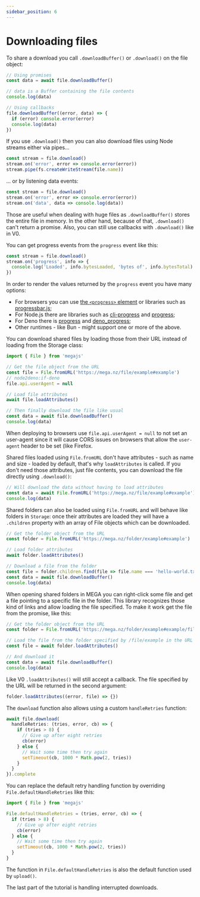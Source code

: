 ```yaml
---
sidebar_position: 6
---
```


# Downloading files

To share a download you call `.downloadBuffer()` or `.download()` on the file object:

```js
// Using promises
const data = await file.downloadBuffer()

// data is a Buffer containing the file contents
console.log(data)

// Using callbacks
file.downloadBuffer((error, data) => {
  if (error) console.error(error)
  console.log(data)
})
```

If you use `.download()` then you can also download files using Node streams either via pipes...

```js
const stream = file.download()
stream.on('error', error => console.error(error))
stream.pipe(fs.createWriteStream(file.name))
```

... or by listening data events:

```js
const stream = file.download()
stream.on('error', error => console.error(error))
stream.on('data', data => console.log(data))
```

Those are useful when dealing with huge files as `.downloadBuffer()` stores the entire file in memory. In the other hand, because of that, `.download()` can't return a promise. Also, you can still use callbacks with `.download()` like in V0.

You can get progress events from the `progress` event like this:

```js
const stream = file.download()
stream.on('progress', info => {
  console.log('Loaded', info.bytesLoaded, 'bytes of', info.bytesTotal)
})
```

In order to render the values returned by the `progress` event you have many options:

* For browsers you can use [the `<progress>` element](https://developer.mozilla.org/en-US/docs/Web/HTML/Element/progress) or libraries such as [progressbar.js](https://kimmobrunfeldt.github.io/progressbar.js/);
* For Node.js there are libraries such as [cli-progress](https://www.npmjs.com/package/cli-progress) and [progress](https://www.npmjs.com/package/progress);
* For Deno there is [progress](https://deno.land/x/progress@v1.3.8) and [deno_progress](https://deno.land/x/deno_progress@0.6.0);
* Other runtimes - like Bun - might support one or more of the above.

You can download shared files by loading those from their URL instead of loading from the Storage class:

```js node2deno-v1
import { File } from 'megajs'

// Get the file object from the URL
const file = File.fromURL('https://mega.nz/file/example#example')
// node2deno:if-deno
file.api.userAgent = null

// Load file attributes
await file.loadAttributes()

// Then finally download the file like usual
const data = await file.downloadBuffer()
console.log(data)
```

When deploying to browsers use `file.api.userAgent = null` to not set an user-agent since it will cause CORS issues on browsers that allow the `user-agent` header to be set (like Firefox.

Shared files loaded using `File.fromURL` don't have attributes - such as name and size - loaded by default, that's why `loadAttributes` is called. If you don't need those attributes, just file contents, you can download the file directly using `.download()`:

```js
// Will download the data without having to load attributes
const data = await File.fromURL('https://mega.nz/file/example#example').downloadBuffer()
console.log(data)
```

Shared folders can also be loaded using `File.fromURL` and will behave like folders in `Storage`: once their attributes are loaded they will have a `.children` property with an array of File objects which can be downloaded.

```js
// Get the folder object from the URL
const folder = File.fromURL('https://mega.nz/folder/example#example')

// Load folder attributes
await folder.loadAttributes()

// Download a file from the folder
const file = folder.children.find(file => file.name === 'hello-world.txt')
const data = await file.downloadBuffer()
console.log(data)
```

When opening shared folders in MEGA you can right-click some file and get a file pointing to a specific file in the folder. This library recognizes those kind of links and allow loading the file specified. To make it work get the file from the promise, like this:

```js
// Get the folder object from the URL
const folder = File.fromURL('https://mega.nz/folder/example#example/file/example')

// Load the file from the folder specified by /file/example in the URL
const file = await folder.loadAttributes()

// And download it
const data = await file.downloadBuffer()
console.log(data)
```

Like V0 `.loadAttributes()` will still accept a callback. The file specified by the URL will be returned in the second argument:

```js
folder.loadAttributes((error, file) => {})
```

The `download` function also allows using a custom `handleRetries` function:

```js
await file.download(
  handleRetries: (tries, error, cb) => {
    if (tries > 8) {
      // Give up after eight retries
      cb(error)
    } else {
      // Wait some time then try again
      setTimeout(cb, 1000 * Math.pow(2, tries))
    }
  }
}).complete
```

You can replace the default retry handling function by overriding `File.defaultHandleRetries` like this:

```js node2deno-v1
import { File } from 'megajs'

File.defaultHandleRetries = (tries, error, cb) => {
  if (tries > 8) {
    // Give up after eight retries
    cb(error)
  } else {
    // Wait some time then try again
    setTimeout(cb, 1000 * Math.pow(2, tries))
  }
}
```

The function in `File.defaultHandleRetries` is also the default function used by `upload()`.

The last part of the tutorial is handling interrupted downloads.
